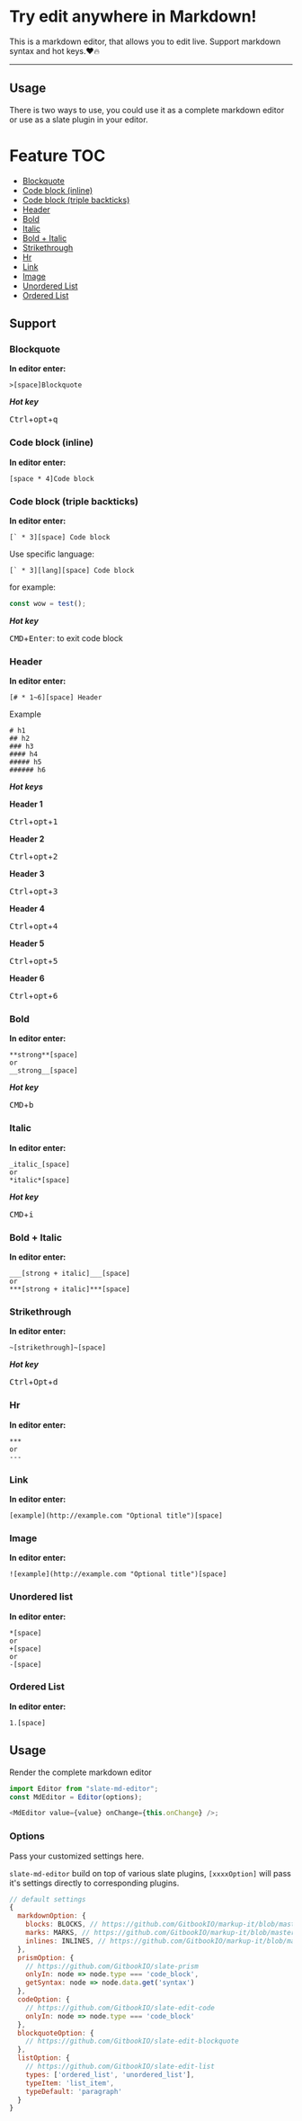 # Try edit anywhere in Markdown!

This is a markdown editor, that allows you to edit live. Support markdown syntax and hot keys.❤️🔥

---

## Usage

There is two ways to use, you could use it as a complete markdown editor or use as a slate plugin in your editor.

# Feature TOC

* [Blockquote](#blockquote)
* [Code block (inline)](#code-block-inline)
* [Code block (triple backticks)](#code-block-triple-backticks)
* [Header](#header)
* [Bold](#bold)
* [Italic](#italic)
* [Bold + Italic](#bold--italic)
* [Strikethrough](#strikethrough)
* [Hr](#hr)
* [Link](#link)
* [Image](#image)
* [Unordered List](#unordered-list)
* [Ordered List](#ordered-list)

## Support

### Blockquote

**In editor enter:**

```
>[space]Blockquote
```

**_Hot key_**

<kbd>Ctrl</kbd>+<kbd>opt</kbd>+<kbd>q</kbd>

### Code block (inline)

**In editor enter:**

```
[space * 4]Code block
```

### Code block (triple backticks)

**In editor enter:**

```
[` * 3][space] Code block
```

Use specific language:

```
[` * 3][lang][space] Code block
```

for example:

```js
const wow = test();
```

**_Hot key_**

<kbd>CMD</kbd>+<kbd>Enter</kbd>: to exit code block

### Header

**In editor enter:**

```
[# * 1~6][space] Header
```

Example

```
# h1
## h2
### h3
#### h4
##### h5
###### h6
```

**_Hot keys_**

**Header 1**

<kbd>Ctrl</kbd>+<kbd>opt</kbd>+<kbd>1</kbd>

**Header 2**

<kbd>Ctrl</kbd>+<kbd>opt</kbd>+<kbd>2</kbd>

**Header 3**

<kbd>Ctrl</kbd>+<kbd>opt</kbd>+<kbd>3</kbd>

**Header 4**

<kbd>Ctrl</kbd>+<kbd>opt</kbd>+<kbd>4</kbd>

**Header 5**

<kbd>Ctrl</kbd>+<kbd>opt</kbd>+<kbd>5</kbd>

**Header 6**

<kbd>Ctrl</kbd>+<kbd>opt</kbd>+<kbd>6</kbd>

### Bold

**In editor enter:**

```
**strong**[space]
or
__strong__[space]
```

**_Hot key_**

<kbd>CMD</kbd>+<kbd>b</kbd>

### Italic

**In editor enter:**

```
_italic_[space]
or
*italic*[space]
```

**_Hot key_**

<kbd>CMD</kbd>+<kbd>i</kbd>

### Bold + Italic

**In editor enter:**

```
___[strong + italic]___[space]
or
***[strong + italic]***[space]
```

### Strikethrough

**In editor enter:**

```
~[strikethrough]~[space]
```

**_Hot key_**

<kbd>Ctrl</kbd>+<kbd>Opt</kbd>+<kbd>d</kbd>

### Hr

**In editor enter:**

```
***
or
---
```

### Link

**In editor enter:**

```
[example](http://example.com "Optional title")[space]
```

### Image

**In editor enter:**

```
![example](http://example.com "Optional title")[space]
```

### Unordered list

**In editor enter:**

```
*[space]
or
+[space]
or
-[space]
```

### Ordered List

**In editor enter:**

```
1.[space]
```

## Usage

Render the complete markdown editor

```js
import Editor from "slate-md-editor";
const MdEditor = Editor(options);

<MdEditor value={value} onChange={this.onChange} />;
```

### Options

Pass your customized settings here.

`slate-md-editor` build on top of various slate plugins, `[xxxxOption]` will pass it's settings directly to corresponding plugins.

```js
// default settings
{
  markdownOption: {
    blocks: BLOCKS, // https://github.com/GitbookIO/markup-it/blob/master/src/constants/blocks.js
    marks: MARKS, // https://github.com/GitbookIO/markup-it/blob/master/src/constants/marks.js
    inlines: INLINES, // https://github.com/GitbookIO/markup-it/blob/master/src/constants/inlines.js
  },
  prismOption: {
    // https://github.com/GitbookIO/slate-prism
    onlyIn: node => node.type === 'code_block',
    getSyntax: node => node.data.get('syntax')
  },
  codeOption: {
    // https://github.com/GitbookIO/slate-edit-code
    onlyIn: node => node.type === 'code_block'
  },
  blockquoteOption: {
    // https://github.com/GitbookIO/slate-edit-blockquote
  },
  listOption: {
    // https://github.com/GitbookIO/slate-edit-list
    types: ['ordered_list', 'unordered_list'],
    typeItem: 'list_item',
    typeDefault: 'paragraph'
  }
}
```
